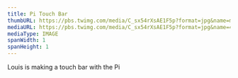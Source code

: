 ```yaml
---
title: Pi Touch Bar
thumbURL: https://pbs.twimg.com/media/C_sx54rXsAE1F5p?format=jpg&name=medium
mediaURL: https://pbs.twimg.com/media/C_sx54rXsAE1F5p?format=jpg&name=4096x4096
mediaType: IMAGE
spanWidth: 1
spanHeight: 1
---
```


Louis is making a touch bar with the Pi